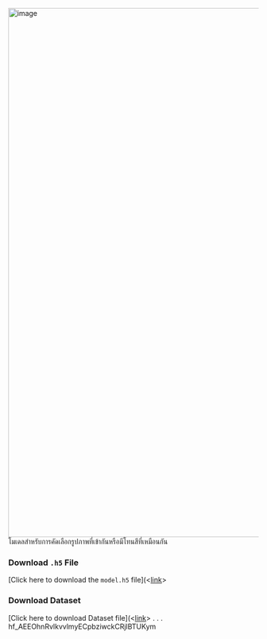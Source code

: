 <img width="1064" alt="image" src="https://github.com/user-attachments/assets/eb48dd4a-7804-48c7-809b-6e5b1ae05ed1">โมเดลสำหรับการคัดเลือกรูปภาพที่เข้ากันหรือมีโทนสีที่เหมือนกัน
### Download `.h5` File
[Click here to download the `model.h5` file](<[link](https://drive.google.com/file/d/1nhc-Yir6d4YozU8oZdKYs5zqJ4mrOVZr/view?usp=drive_link)>
### Download Dataset
[Click here to download Dataset file](<[link](https://drive.google.com/drive/folders/12L0DHrqGwy5umMA_3LLAoX_IElRjXctY?usp=drive_link)>
.
.
.
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
